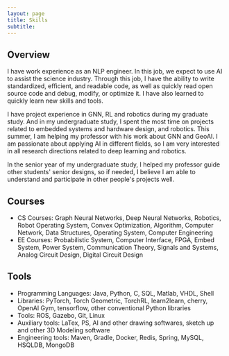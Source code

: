 ```yaml
---
layout: page
title: Skills
subtitle: 
---
```


## Overview
I have work experience as an NLP engineer. In this job, we expect to use AI to assist the science industry. Through this job, I have the ability to write standardized, efficient, and readable code, as well as quickly read open source code and debug, modify, or optimize it. I have also learned to quickly learn new skills and tools.

I have project experience in GNN, RL and robotics during my graduate study. And in my undergraduate study, I spent the most time on projects related to embedded systems and hardware design, and robotics. This summer, I am helping my professor with his work about GNN and GeoAI. I am passionate about applying AI in different fields, so I am very interested in all research directions related to deep learning and robotics.

In the senior year of my undergraduate study, I helped my professor guide other students' senior designs, so if needed, I believe I am able to understand and participate in other people's projects well.

## Courses
- CS Courses: Graph Neural Networks, Deep Neural Networks, Robotics, Robot Operating System, Convex Optimization, Algorithm, Computer Network, Data Structures, Operating System, Computer Engineering
- EE Courses: Probabilistic System, Computer Interface, FPGA, Embed System, Power System, Communication Theory, Signals and Systems, Analog Circuit Design, Digital Circuit Design

## Tools

- Programming Languages: Java, Python, C, SQL, Matlab, VHDL, Shell
- Libraries: PyTorch, Torch Geometric, TorchRL, learn2learn, cherry, OpenAI Gym, tensorflow, other conventional Python libraries
- Tools: ROS, Gazebo, Git, Linux
- Auxiliary tools: LaTex, PS, AI and other drawing softwares, sketch up and other 3D Modeling software
- Engineering tools: Maven, Gradle, Docker, Redis, Spring, MySQL, HSQLDB, MongoDB
